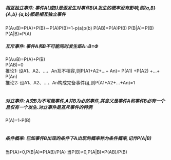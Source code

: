 ##### 相互独立事件: 事件A(或B)是否发生对事件B(A发生的概率没有影响,则{a,B} {A,b} {a,b}都是相互独立事件        
P(A∪B)=P(A)+P(B)－P(A)P(B)=1-p(a)p(b)
P(AB)=P(A)P(B)
P(B|A)=P(B)
P(A|B)=P(A)
<br>
##### 互斥事件: 事件A和B不可能同时发生即A∩B=Φ           
P(A∪B)=P(A)+P(B)    
P(AB)=0     
推论1: 设A1、A2、…、An互不相容,则P(A1+A2+...+ An)= P(A1) +P(A2) +…+ P(An)   
推论2: 设A1、A2、…、An构成完备事件组,则P(A1+A2+...+An)=1                 
<br>
##### 对立事件: A交B为不可能事件,A并B为必然事件,其含义是事件A和事件B必有一个且仅有一个发生.对立事件是互斥事件的特例      
P(A)=1-P(B)     
<br>
##### 条件概率: 已知事件B出现的条件下A出现的概率称为条件概率,记作P(A|B)    
当P(A)>0,P(B|A)=P(AB)/P(A)
当P(B)>0,P(A|B)=P(AB)/P(B)
